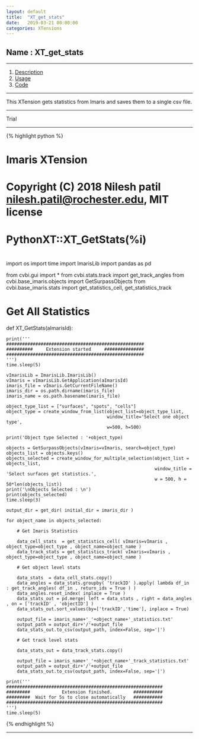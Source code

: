 ```yaml
---
layout: default
title:  "XT_get_stats"
date:   2019-03-21 00:00:00
categories: XTensions
---
```


## Name : XT_get_stats

---

01. [Description](#description)
02. [Usage](#usage)
03. [Code](#code)

---

This XTension gets statistics from Imaris and saves them to a single csv file. 

---


Trial

---


{% highlight python %}

# Imaris XTension
#
#  Copyright (C) 2018 Nilesh patil <nilesh.patil@rochester.edu>, MIT license
#
#    <CustomTools>
#      <Menu name = "Python plugins">
#          <Submenu name = "Metrics">
#               <Item name="Get All Imaris Statistics" icon="Python" tooltip="Get all Statistics from Imaris for a selectd surface">
#               <Command>PythonXT::XT_GetStats(%i)</Command>
#               </Item>
#           </Submenu>
#      </Menu>
#    </CustomTools>


import os
import time
import ImarisLib
import pandas as pd

from cvbi.gui import *
from cvbi.stats.track import get_track_angles
from cvbi.base_imaris.objects import GetSurpassObjects
from cvbi.base_imaris.stats import get_statistics_cell, get_statistics_track

# Get All Statistics

def XT_GetStats(aImarisId):

    print('''
    ####################################################
    ##########     Extension started     ###############
    ####################################################
    ''')
    time.sleep(5)

    vImarisLib = ImarisLib.ImarisLib()
    vImaris = vImarisLib.GetApplication(aImarisId)
    imaris_file = vImaris.GetCurrentFileName()
    imaris_dir = os.path.dirname(imaris_file)
    imaris_name = os.path.basename(imaris_file)

    object_type_list = ["surfaces", "spots", "cells"]
    object_type = create_window_from_list(object_list=object_type_list,
                                          window_title='Select one object type',
                                          w=500, h=500)

    print('Object type Selected : '+object_type)

    objects = GetSurpassObjects(vImaris=vImaris, search=object_type)
    objects_list = objects.keys()
    objects_selected = create_window_for_multiple_selection(object_list = objects_list,
                                                            window_title = 'Select surfaces get statistics.',
                                                            w = 500, h = 50*len(objects_list))
    print('\nObjects Selected : \n')
    print(objects_selected)
    time.sleep(3)

    output_dir = get_dir( initial_dir = imaris_dir )

    for object_name in objects_selected:

        # Get Imaris Statistics

        data_cell_stats  = get_statistics_cell( vImaris=vImaris , object_type=object_type , object_name=object_name )
        data_track_stats = get_statistics_track( vImaris=vImaris , object_type=object_type , object_name=object_name )

        # Get object level stats

        data_stats  = data_cell_stats.copy()
        data_angles = data_stats.groupby( 'trackID' ).apply( lambda df_in : get_track_angles( df_in , return_ids = True ) )
        data_angles.reset_index( inplace = True )
        data_stats_out = pd.merge( left = data_stats , right = data_angles , on = ['trackID' , 'objectID'] )
        data_stats_out.sort_values(by=['trackID','time'], inplace = True)

        output_file = imaris_name+'_'+object_name+'_statistics.txt'
        output_path = output_dir+'/'+output_file
        data_stats_out.to_csv(output_path, index=False, sep='|')

        # Get track level stats

        data_stats_out = data_track_stats.copy()

        output_file = imaris_name+'_'+object_name+'_track_statistics.txt'
        output_path = output_dir+'/'+output_file
        data_stats_out.to_csv(output_path, index=False, sep='|')

    print('''
    ###########################################################
    #########            Extension finished.        ###########
    #########  Wait for 5s to close automatically   ###########
    ###########################################################
    ''')
    time.sleep(5)

{% endhighlight %}

---


[go-back-to-home]: https://cvbi.github.io/python-XTensions